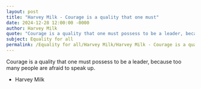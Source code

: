 ```yaml
---
layout: post
title: "Harvey Milk - Courage is a quality that one must"
date: 2024-12-28 12:00:00 -0000
author: Harvey Milk
quote: "Courage is a quality that one must possess to be a leader, because too many people are afraid to speak up."
subject: Equality for all
permalink: /Equality for all/Harvey Milk/Harvey Milk - Courage is a quality that one must
---
```


Courage is a quality that one must possess to be a leader, because too many people are afraid to speak up.

- Harvey Milk

